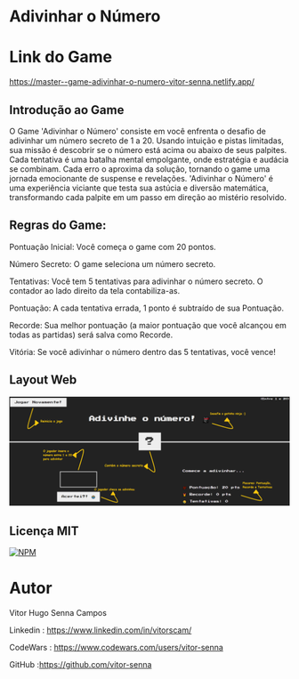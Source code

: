 # Adivinhar o Número

# Link do Game

https://master--game-adivinhar-o-numero-vitor-senna.netlify.app/

## Introdução ao Game

O Game 'Adivinhar o Número' consiste em você enfrenta o desafio de
adivinhar um número secreto de 1 a 20. Usando intuição e pistas limitadas, sua
missão é descobrir se o número está acima ou abaixo de seus palpites. Cada
tentativa é uma batalha mental empolgante, onde estratégia e audácia se
combinam. Cada erro o aproxima da solução, tornando o game uma jornada
emocionante de suspense e revelações. 'Adivinhar o Número' é uma experiência
viciante que testa sua astúcia e diversão matemática, transformando cada palpite
em um passo em direção ao mistério resolvido.

## Regras do Game:

Pontuação Inicial: Você começa o game com 20 pontos.

Número Secreto: O game seleciona um número secreto.

Tentativas: Você tem 5 tentativas para adivinhar o número secreto. O contador ao lado direito da tela contabiliza-as.

Pontuação: A cada tentativa errada, 1 ponto é subtraído de sua Pontuação.

Recorde: Sua melhor pontuação (a maior pontuação que você alcançou em todas as partidas) será salva como Recorde.

Vitória: Se você adivinhar o número dentro das 5 tentativas, você vence!

## Layout Web

![web-layout](https://github.com/vitor-senna/adivinhar-o-numero/blob/master/layout-web-editado.png)

## Licença MIT

[![NPM](https://img.shields.io/npm/l/react)](https://github.com/vitor-senna/adivinhar-o-numero/blob/main/LICENSE)

# Autor

Vitor Hugo Senna Campos

Linkedin : https://www.linkedin.com/in/vitorscam/

CodeWars : https://www.codewars.com/users/vitor-senna

GitHub :https://github.com/vitor-senna
